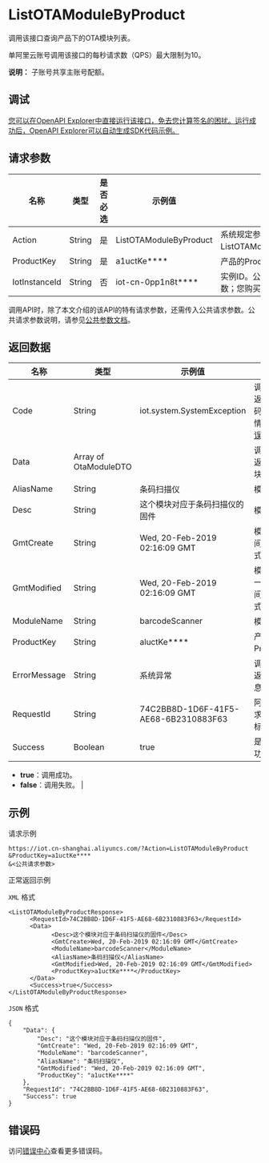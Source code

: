 # ListOTAModuleByProduct

调用该接口查询产品下的OTA模块列表。

单阿里云账号调用该接口的每秒请求数（QPS）最大限制为10。

**说明：** 子账号共享主账号配额。

## 调试

[您可以在OpenAPI Explorer中直接运行该接口，免去您计算签名的困扰。运行成功后，OpenAPI Explorer可以自动生成SDK代码示例。](https://api.aliyun.com/#product=Iot&api=ListOTAModuleByProduct&type=RPC&version=2018-01-20)

## 请求参数

|名称|类型|是否必选|示例值|描述|
|--|--|----|---|--|
|Action|String|是|ListOTAModuleByProduct|系统规定参数。取值：ListOTAModuleByProduct。 |
|ProductKey|String|是|a1uctKe\*\*\*\*|产品的ProductKey。 |
|IotInstanceId|String|否|iot-cn-0pp1n8t\*\*\*\*|实例ID。公共实例不传此参数；您购买的实例需传入。 |

调用API时，除了本文介绍的该API的特有请求参数，还需传入公共请求参数。公共请求参数说明，请参见[公共参数文档](~~30561~~)。

## 返回数据

|名称|类型|示例值|描述|
|--|--|---|--|
|Code|String|iot.system.SystemException|调用失败时，返回的错误码。错误码详情，请参见[错误码](~~87387~~)。 |
|Data|Array of OtaModuleDTO| |调用成功时，返回的OTA模块列表。 |
|AliasName|String|条码扫描仪|模块别名。 |
|Desc|String|这个模块对应于条码扫描仪的固件|模块描述。 |
|GmtCreate|String|Wed, 20-Feb-2019 02:16:09 GMT|模块创建时间，GMT格式。 |
|GmtModified|String|Wed, 20-Feb-2019 02:16:09 GMT|模块信息最后一次更新时间，GMT格式。 |
|ModuleName|String|barcodeScanner|模块名称。 |
|ProductKey|String|aluctKe\*\*\*\*|产品的ProductKey。 |
|ErrorMessage|String|系统异常|调用失败时，返回的出错信息。 |
|RequestId|String|74C2BB8D-1D6F-41F5-AE68-6B2310883F63|阿里云为该请求生成的唯一标识符。 |
|Success|Boolean|true|是否调用成功。

 -   **true**：调用成功。
-   **false**：调用失败。 |

## 示例

请求示例

```
https://iot.cn-shanghai.aliyuncs.com/?Action=ListOTAModuleByProduct
&ProductKey=a1uctKe****
&<公共请求参数>
```

正常返回示例

`XML` 格式

```
<ListOTAModuleByProductResponse>
      <RequestId>74C2BB8D-1D6F-41F5-AE68-6B2310883F63</RequestId>
      <Data>
            <Desc>这个模块对应于条码扫描仪的固件</Desc>
            <GmtCreate>Wed, 20-Feb-2019 02:16:09 GMT</GmtCreate>
            <ModuleName>barcodeScanner</ModuleName>
            <AliasName>条码扫描仪</AliasName>
            <GmtModified>Wed, 20-Feb-2019 02:16:09 GMT</GmtModified>
            <ProductKey>a1uctKe****</ProductKey>
      </Data>
      <Success>true</Success>
</ListOTAModuleByProductResponse>
```

`JSON` 格式

```
{
    "Data": {
        "Desc": "这个模块对应于条码扫描仪的固件",
        "GmtCreate": "Wed, 20-Feb-2019 02:16:09 GMT",
        "ModuleName": "barcodeScanner",
        "AliasName": "条码扫描仪",
        "GmtModified": "Wed, 20-Feb-2019 02:16:09 GMT",
        "ProductKey": "a1uctKe****"
    },
    "RequestId": "74C2BB8D-1D6F-41F5-AE68-6B2310883F63",
    "Success": true
}
```

## 错误码

访问[错误中心](https://error-center.alibabacloud.com/status/product/Iot)查看更多错误码。

